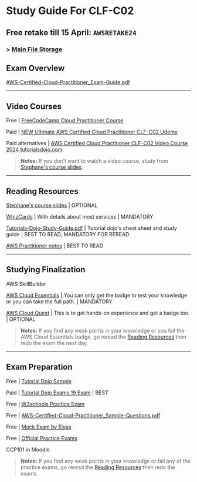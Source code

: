 # Study Guide For CLF-C02

## Free retake till 15 April: `AWSRETAKE24`
### > [Main File Storage](https://nasservocational-my.sharepoint.com/:f:/g/personal/nv22084_nvtc_edu_bh/Eko3HjU0c7VCnrV0jyiIpOgBJ8UJtWtNm-oyhhr5fWAqhg?e=jLPwgp)

## Exam Overview
[AWS-Certified-Cloud-Practitioner_Exam-Guide.pdf](https://nasservocational-my.sharepoint.com/:b:/g/personal/nv22084_nvtc_edu_bh/EQCywp_U_F1CvkFRcRwmREgBVE2WVqhldVCnJ6lWW_SkPQ?e=rz441A)

---



## Video Courses



 Free | [FreeCodeCamp Cloud Practitioner Course](https://www.youtube.com/watch?v=NhDYbskXRgc)
 
 Paid | [NEW Ultimate AWS Certified Cloud Practitioner CLF-C02 Udemy](https://www.udemy.com/course/aws-certified-cloud-practitioner-new/?kw=clf&src=sac)
 
 Paid alternatives | [AWS Certified Cloud Practitioner CLF-C02 Video Course 2024  tutorialsdojo.com](https://portal.tutorialsdojo.com/courses/aws-certified-cloud-practitioner-clf-c02-video-course/)


  
> **Notes:** If you don't want to watch a video course, study from [Stephane's course slides](https://nasservocational-my.sharepoint.com/:b:/g/personal/nv22084_nvtc_edu_bh/EfSDlrj4emtEoDnDwWfJbY0BmcDGHsz44zqsQiQl5OS9mg?e=gJlzTs).

---



## Reading Resources



[Stephane's course slides](https://nasservocational-my.sharepoint.com/:b:/g/personal/nv22084_nvtc_edu_bh/EfSDlrj4emtEoDnDwWfJbY0BmcDGHsz44zqsQiQl5OS9mg?e=gJlzTs) | OPTIONAL

[WhizCards](https://nasservocational-my.sharepoint.com/:b:/g/personal/nv22084_nvtc_edu_bh/ETQhZNySjYxFrTrvOu2IEfoBtARZVz1kb61g98Bz9F1vKw?e=z784xA) | With details about most services | MANDATORY

[Tutorials-Dojo-Study-Guide.pdf](https://nasservocational-my.sharepoint.com/:b:/g/personal/nv22084_nvtc_edu_bh/EaIpAju_Q2hMt9fzAQyqztMBiV8XiBhRwGp-FUT5tVT97A?e=Xrjbrg) | Tutorial dojo's cheat sheet and study guide | BEST TO READ, MANDATORY FOR REREAD

[AWS Practitioner notes](https://nasservocational-my.sharepoint.com/:b:/g/personal/nv22084_nvtc_edu_bh/Ef9Wmdy0Vh5JlPMhK93pTZQBJ1QfnZ73e9w43Pfs_YVepA?e=kN7P3X) | BEST TO READ

---



## Studying Finalization



AWS SkillBuilder
  
  [AWS Cloud Essentials](https://explore.skillbuilder.aws/learn/learning_plan/view/82/cloud-essentials-knowledge-badge-readiness-path) | You can only get the badge to test your knowledge or you can take the full path. | MANDATORY
  
  [AWS Cloud Quest](https://explore.skillbuilder.aws/learn/course/11458/AWS%2520Cloud%2520Quest%253A%2520Cloud%2520Practitioner) | This is to get hands-on experience and get a badge too. | OPTIONAL



> **Notes:** If you find any weak points in your knowledge or you fail the AWS Cloud Essentials badge, go reread the [Reading Resources](#reading-resources) then redo the exam the next day.

---



## Exam Preparation



 Free | [Tutorial Dojo Sample](https://portal.tutorialsdojo.com/product-category/free-practice-exams/)
 
 Paid | [Tutorial Dojo Exams 19 Exam](https://portal.tutorialsdojo.com/courses/aws-certified-cloud-practitioner-practice-exams/) | BEST
 
 Free | [W3schools Practice Exam](https://www.w3schools.com/aws/aws_quiz.php)
   
 Free | [AWS-Certified-Cloud-Practitioner_Sample-Questions.pdf](https://nasservocational-my.sharepoint.com/:b:/g/personal/nv22084_nvtc_edu_bh/ET93g0Vgk1VNro_udrtECZ4BSaOj0kj9ekkPmifE7ERZlA?e=AHKdz7)
 
 Free | [Mock Exam by Elyas](https://forms.gle/XJkVnV5AfrDi4cVn9)
 
 Free | [Official Practice Exams](https://explore.skillbuilder.aws/learn/course/external/view/elearning/14050/aws-certified-cloud-practitioner-official-practice-question-set-clf-c02-english)
 
 CCP101 in Moodle.



> **Notes:** If you find any weak points in your knowledge or fail any of the practice exams, go reread the [Reading Resources](#reading-resources) then redo the exams.
